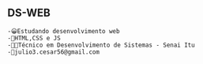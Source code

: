 ## DS-WEB

    -😀Estudando desenvolvimento web
    -🤑HTML,CSS e JS
    -👨‍💻Técnico em Desenvolvimento de Sistemas - Senai Itu
    -🧾julio3.cesar56@gmail.com